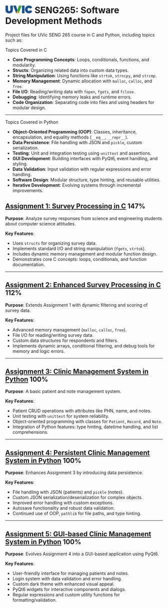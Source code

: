 # <img src="https://github.com/Dryd33n/Dryd33n/blob/main/logos/uvic.png" height="25"> SENG265: Software Development Methods
Project files for UVic SENG 265 course in C and Python, including topics such as: 

Topics Covered in C
- **Core Programming Concepts**: Loops, conditionals, functions, and modularity.
- **Structs**: Organizing related data into custom data types.
- **String Manipulation**: Using functions like `strtok`, `strncpy`, and `strcmp`.
- **Memory Management**: Dynamic allocation with `malloc`, `calloc`, and `free`.
- **File I/O**: Reading/writing data with `fopen`, `fgets`, and `fclose`.
- **Debugging**: Identifying memory leaks and runtime errors.
- **Code Organization**: Separating code into files and using headers for modular design.

---

Topics Covered in Python
- **Object-Oriented Programming (OOP)**: Classes, inheritance, encapsulation, and equality methods (`__eq__`, `__repr__`).
- **Data Persistence**: File handling with JSON and `pickle`, custom serialization.
- **Testing**: Unit and integration testing using `unittest` and assertions.
- **GUI Development**: Building interfaces with PyQt6, event handling, and styling.
- **Data Validation**: Input validation with regular expressions and error handling.
- **Software Design**: Modular structure, type hinting, and reusable utilities.
- **Iterative Development**: Evolving systems through incremental improvements.

## [Assignment 1: Survey Processing in C](./a1) 147%
**Purpose**: Analyze survey responses from science and engineering students about computer science attitudes.

**Key Features**:
- Uses `structs` for organizing survey data.
- Implements standard I/O and string manipulation (`fgets`, `strtok`).
- Includes dynamic memory management and modular function design.
- Demonstrates core C concepts: loops, conditionals, and function documentation.

---

## [Assignment 2: Enhanced Survey Processing in C](./a2) 112%
**Purpose**: Extends Assignment 1 with dynamic filtering and scoring of survey data.

**Key Features**:
- Advanced memory management (`malloc`, `calloc`, `free`).
- File I/O for reading/writing survey data.
- Custom data structures for respondents and filters.
- Implements dynamic arrays, conditional filtering, and debug tools for memory and logic errors.

---

## [Assignment 3: Clinic Management System in Python](./a3) 100%
**Purpose**: A basic patient and note management system.

**Key Features**:
- Patient CRUD operations with attributes like PHN, name, and notes.
- Unit testing with `unittest` for system reliability.
- Object-oriented programming with classes for `Patient`, `Record`, and `Note`.
- Integration of Python features: type hinting, datetime handling, and list comprehensions.

---

## [Assignment 4: Persistent Clinic Management System in Python](./a4) 100%
**Purpose**: Enhances Assignment 3 by introducing data persistence.

**Key Features**:
- File handling with JSON (patients) and `pickle` (notes).
- Custom JSON serialization/deserialization for complex objects.
- Improved error handling with custom exceptions.
- Autosave functionality and robust data validation.
- Continued use of OOP, `pathlib` for file paths, and type hinting.

---

## [Assignment 5: GUI-based Clinic Management System in Python](./a5) 100%
**Purpose**: Evolves Assignment 4 into a GUI-based application using PyQt6.

**Key Features**:
- User-friendly interface for managing patients and notes.
- Login system with data validation and error handling.
- Custom dark theme with enhanced visual appeal.
- PyQt6 widgets for interactive components and dialogs.
- Regular expressions and custom utility functions for formatting/validation.
